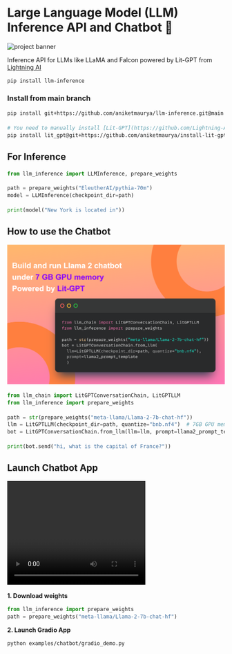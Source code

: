 # Large Language Model (LLM) Inference API and Chatbot 🦙

![project banner](https://github.com/aniketmaurya/llm-inference/raw/main/assets/llm-inference-min.png)

Inference API for LLMs like LLaMA and Falcon powered by Lit-GPT from [Lightning AI](https://lightning.ai)

```
pip install llm-inference
```

### Install from main branch
```bash
pip install git+https://github.com/aniketmaurya/llm-inference.git@main

# You need to manually install [Lit-GPT](https://github.com/Lightning-AI/lit-gpt) and setup the model weights to use this project.
pip install lit_gpt@git+https://github.com/aniketmaurya/install-lit-gpt.git@install
```

## For Inference

```python
from llm_inference import LLMInference, prepare_weights

path = prepare_weights("EleutherAI/pythia-70m")
model = LLMInference(checkpoint_dir=path)

print(model("New York is located in"))
```


## How to use the Chatbot

![chatbot image](./assets/llm-inference-llama2_chatbot.png)


```python
from llm_chain import LitGPTConversationChain, LitGPTLLM
from llm_inference import prepare_weights

path = str(prepare_weights("meta-llama/Llama-2-7b-chat-hf"))
llm = LitGPTLLM(checkpoint_dir=path, quantize="bnb.nf4")  # 7GB GPU memory
bot = LitGPTConversationChain.from_llm(llm=llm, prompt=llama2_prompt_template)

print(bot.send("hi, what is the capital of France?"))
```

## Launch Chatbot App

<video width="320" height="240" controls>
  <source src="/assets/chatbot-demo.mp4" type="video/mp4">
</video>

**1. Download weights**
```py
from llm_inference import prepare_weights
path = prepare_weights("meta-llama/Llama-2-7b-chat-hf")
```

**2. Launch Gradio App**

```
python examples/chatbot/gradio_demo.py
```
